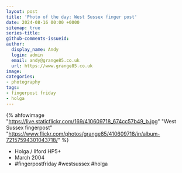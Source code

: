 ```yaml
---
layout: post
title: 'Photo of the day: West Sussex finger post'
date: 2024-08-16 00:00 +0000
sitemap: true
series-title:
github-comments-issueid:
author:
  display_name: Andy
  login: admin
  email: andy@grange85.co.uk
  url: https://www.grange85.co.uk
image:
categories:
- photography
tags:
- fingerpost friday
- holga
---
```

{% ahfowimage "https://live.staticflickr.com/169/410609718_674cc57b49_b.jpg" "West Sussex fingerpost" "https://www.flickr.com/photos/grange85/410609718/in/album-72157594301043718/" %}

- Holga / Ilford HP5+
- March 2004
- #fingerpostfriday #westsussex #holga
